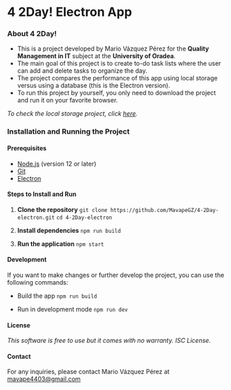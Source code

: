 # 4 2Day! Electron App

### About 4 2Day!

- This is a project developed by Mario Vázquez Pérez for the **Quality Management in IT** subject at the **University of Oradea**.
- The main goal of this project is to create to-do task lists where the user can add and delete tasks to organize the day.
- The project compares the performance of this app using local storage versus using a database (this is the Electron version).
- To run this project by yourself, you only need to download the project and run it on your favorite browser.

*To check the local storage project, click [here](https://github.com/MavapeGZ/4-2Day-local.git).*

### Installation and Running the Project

#### Prerequisites

- [Node.js](https://nodejs.org/) (version 12 or later)
- [Git](https://git-scm.com/)
- [Electron](https://www.electronjs.org/)

#### Steps to Install and Run

1. **Clone the repository**
`git clone https://github.com/MavapeGZ/4-2Day-electron.git`
   `cd 4-2Day-electron`
   
2. **Install dependencies**
`npm run build`

3. **Run the application**
`npm start` 

#### Development
If you want to make changes or further develop the project, you can use the following commands:

- Build the app
`npm run build` 

- Run in development mode
`npm run dev`

#### License
*This software is free to use but it comes with no warranty. ISC License.*

#### Contact
For any inquiries, please contact Mario Vázquez Pérez at mavape4403@gmail.com
